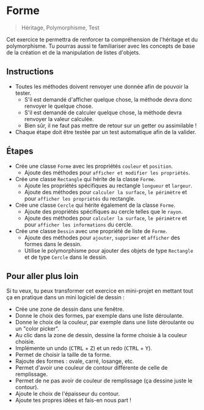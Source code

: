 # Forme

> Héritage, Polymorphisme, Test

Cet exercice te permettra de renforcer ta compréhension de l'héritage et du polymorphisme.
Tu pourras aussi te familiariser avec les concepts de base de la création et de la manipulation de listes d'objets.

## Instructions

- Toutes les méthodes doivent renvoyer une donnée afin de pouvoir la tester.
    - S'il est demandé d'afficher quelque chose, la méthode devra donc renvoyer le quelque chose.
    - S'il est demandé de calculer quelque chose, la méthode devra renvoyer la valeur calculée.
    - Bien sûr, il ne faut pas mettre de retour sur un getter ou assimilable !
- Chaque étape doit être testée par un test automatique afin de la valider.

## Étapes

- Crée une classe `Forme` avec les propriétés `couleur` et `position`.
    - Ajoute des méthodes pour `afficher et modifier les propriétés`.
- Crée une classe `Rectangle` qui hérite de la classe `Forme`.
    - Ajoute les propriétés spécifiques au rectangle `longueur` et `largeur`.
    - Ajoute des méthodes pour `calculer la surface`, `le périmètre` et pour `afficher les propriétés` du rectangle.
- Crée une classe `Cercle` qui hérite également de la classe `Forme`.
    - Ajoute des propriétés spécifiques au cercle telles que le `rayon`.
    - Ajoute des méthodes pour `calculer la surface`, `le périmètre` et pour `afficher les informations` du cercle.
- Crée une classe `Dessin` avec une propriété de liste de `Forme`.
    - Ajoute des méthodes pour `ajouter`, `supprimer` et `afficher` des formes dans le dessin.
    - Utilise le polymorphisme pour ajouter des objets de type `Rectangle` et de type `Cercle` dans le dessin.

## Pour aller plus loin

Si tu veux, tu peux transformer cet exercice en mini-projet en mettant tout ça en pratique dans un mini logiciel de dessin :

- Crée une zone de dessin dans une fenêtre.
- Donne le choix des formes, par exemple dans une liste déroulante.
- Donne le choix de la couleur, par exemple dans une liste déroulante ou un "color picker".
- Au clic dans la zone de dessin, dessine la forme choisie à la couleur choisie.
- Implémente un undo (<kbd>CTRL</kbd> + <kbd>Z</kbd>) et un redo (<kbd>CTRL</kbd> + <kbd>Y</kbd>).
- Permet de choisir la taille de ta forme.
- Rajoute des formes : ovale, carré, losange, etc.
- Permet d'avoir une couleur de contour différente de celle de remplissage.
- Permet de ne pas avoir de couleur de remplissage (ça dessine juste le contour).
- Ajoute le choix de l'épaisseur du contour.
- Ajoute tes propres idées et fais-en nous part !
